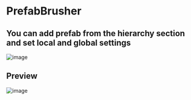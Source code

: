 # PrefabBrusher

## You can add prefab from the hierarchy section and set local and global settings
![image](https://user-images.githubusercontent.com/47694762/170801374-f8d47fb1-0c8a-4799-bf37-7197beec9a64.png)

## Preview
![image](https://user-images.githubusercontent.com/47694762/170801390-3bfa037e-3d7c-42b3-8a60-f60bb94930bd.png)
